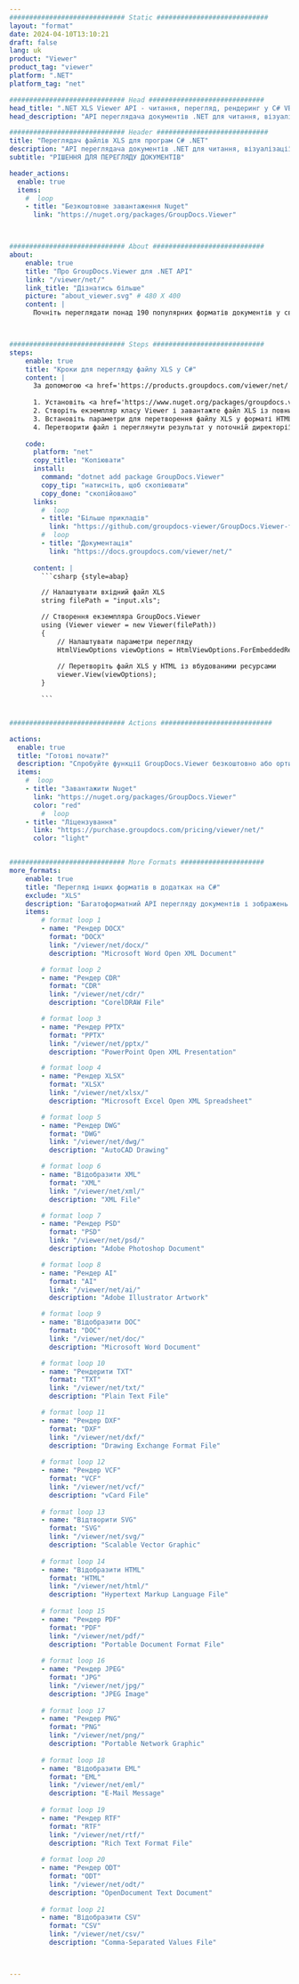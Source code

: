 ```yaml
---
############################# Static ############################
layout: "format"
date: 2024-04-10T13:10:21
draft: false
lang: uk
product: "Viewer"
product_tag: "viewer"
platform: ".NET"
platform_tag: "net"

############################# Head #############################
head_title: ".NET XLS Viewer API - читання, перегляд, рендеринг у C# VB.NET"
head_description: "API переглядача документів .NET для читання, візуалізації та відображення XLS у будь-яких програмах C#, ASP.NET, VB.NET і .NET Core."

############################# Header ############################
title: "Переглядач файлів XLS для програм C# .NET" 
description: "API переглядача документів .NET для читання, візуалізації та відображення файлу XLS у програмах C#, ASP.NET, VB.NET і .NET Core будь-якого типу. Переглядайте відтворені файли зі справжнім форматуванням і макетом у HTML5, PDF або як зображення за допомогою кількох рядків коду." 
subtitle: "РІШЕННЯ ДЛЯ ПЕРЕГЛЯДУ ДОКУМЕНТІВ" 

header_actions:
  enable: true
  items:
    #  loop
    - title: "Безкоштовне завантаження Nuget"
      link: "https://nuget.org/packages/GroupDocs.Viewer"



############################# About ############################
about:
    enable: true
    title: "Про GroupDocs.Viewer для .NET API"
    link: "/viewer/net/"
    link_title: "Дізнатись більше"
    picture: "about_viewer.svg" # 480 X 400
    content: |
      Почніть переглядати понад 190 популярних форматів документів у своїх програмах .NET за допомогою API GroupDocs.Viewer для .NET, додавши кілька рядків коду. Розробники можуть легко відображати PDF, Word Processing, Excel Spreadsheet, Presentation, Visio, Project, Outlook та багато інших популярних форматів документів у режимах HTML5, зображень або PDF. Рендеринг документа відбувається швидко, ідентичний оригінальному вихідному файлу, і не вимагає встановлення додаткового програмного забезпечення чи будь-яких інших зовнішніх бібліотек.



############################# Steps ############################
steps:
    enable: true
    title: "Кроки для перегляду файлу XLS у C#" 
    content: |
      За допомогою <a href='https://products.groupdocs.com/viewer/net/'>GroupDocs.Viewer</a> ви можете перетворити XLS у HTML, JPEG, PNG або PDF за кілька кроків.
      
      1. Установіть <a href='https://www.nuget.org/packages/groupdocs.viewer'>GroupDocs.Viewer для .NET</a> за допомогою улюбленого менеджера пакетів. 
      2. Створіть екземпляр класу Viewer і завантажте файл XLS із повним шляхом.  
      3. Встановіть параметри для перетворення файлу XLS у форматі HTML, PNG, JPEG або PDF. 
      4. Перетворити файл і переглянути результат у поточній директорії. 
   
    code:
      platform: "net"
      copy_title: "Копіювати"
      install:
        command: "dotnet add package GroupDocs.Viewer"
        copy_tip: "натисніть, щоб скопіювати"
        copy_done: "скопійовано"
      links:
        #  loop
        - title: "Більше прикладів"
          link: "https://github.com/groupdocs-viewer/GroupDocs.Viewer-for-.NET"
        #  loop
        - title: "Документація"
          link: "https://docs.groupdocs.com/viewer/net/"
          
      content: |
        ```csharp {style=abap}

        // Налаштувати вхідний файл XLS
        string filePath = "input.xls";

        // Створення екземпляра GroupDocs.Viewer
        using (Viewer viewer = new Viewer(filePath))
        {
            // Налаштувати параметри перегляду
            HtmlViewOptions viewOptions = HtmlViewOptions.ForEmbeddedResources();
                
            // Перетворіть файл XLS у HTML із вбудованими ресурсами
            viewer.View(viewOptions);
        }

        ```            


############################# Actions ############################

actions:
  enable: true
  title: "Готові почати?"
  description: "Спробуйте функції GroupDocs.Viewer безкоштовно або ортимайте тимчасову ліцензию"
  items:
    #  loop
    - title: "Завантажити Nuget"
      link: "https://nuget.org/packages/GroupDocs.Viewer"
      color: "red"
        #  loop
    - title: "Ліцензування"
      link: "https://purchase.groupdocs.com/pricing/viewer/net/"
      color: "light"


############################# More Formats #####################
more_formats:
    enable: true
    title: "Перегляд інших форматів в додатках на C#"
    exclude: "XLS"
    description: "Багатоформатний API перегляду документів і зображень для .NET. Переглядайте популярні формати файлів без встановлення додаткових програм."
    items: 
        # format loop 1
        - name: "Рендер DOCX"
          format: "DOCX"
          link: "/viewer/net/docx/"
          description: "Microsoft Word Open XML Document" 

        # format loop 2
        - name: "Рендер CDR" 
          format: "CDR"
          link: "/viewer/net/cdr/"
          description: "CorelDRAW File" 

        # format loop 3
        - name: "Рендер PPTX"
          format: "PPTX"
          link: "/viewer/net/pptx/"
          description: "PowerPoint Open XML Presentation" 

        # format loop 4
        - name: "Рендер XLSX"
          format: "XLSX"
          link: "/viewer/net/xlsx/"
          description: "Microsoft Excel Open XML Spreadsheet" 

        # format loop 5
        - name: "Рендер DWG"
          format: "DWG"
          link: "/viewer/net/dwg/"
          description: "AutoCAD Drawing"

        # format loop 6
        - name: "Відобразити XML"
          format: "XML"
          link: "/viewer/net/xml/"
          description: "XML File"

        # format loop 7
        - name: "Рендер PSD"
          format: "PSD"
          link: "/viewer/net/psd/"
          description: "Adobe Photoshop Document"

        # format loop 8
        - name: "Рендер AI"
          format: "AI"
          link: "/viewer/net/ai/"
          description: "Adobe Illustrator Artwork"

        # format loop 9
        - name: "Відобразити DOC"
          format: "DOC"
          link: "/viewer/net/doc/"
          description: "Microsoft Word Document" 

        # format loop 10
        - name: "Рендерити TXT" 
          format: "TXT"
          link: "/viewer/net/txt/"
          description: "Plain Text File" 

        # format loop 11
        - name: "Рендер DXF" 
          format: "DXF"
          link: "/viewer/net/dxf/"
          description: "Drawing Exchange Format File"  
          
        # format loop 12
        - name: "Рендер VCF"
          format: "VCF"
          link: "/viewer/net/vcf/"
          description: "vCard File"  
              
        # format loop 13
        - name: "Відтворити SVG"
          format: "SVG"
          link: "/viewer/net/svg/"
          description: "Scalable Vector Graphic" 
          
        # format loop 14
        - name: "Відобразити HTML"
          format: "HTML"
          link: "/viewer/net/html/"
          description: "Hypertext Markup Language File" 
          
        # format loop 15
        - name: "Рендер PDF"
          format: "PDF"
          link: "/viewer/net/pdf/"
          description: "Portable Document Format File"
          
        # format loop 16
        - name: "Рендер JPEG"
          format: "JPG"
          link: "/viewer/net/jpg/"
          description: "JPEG Image"
          
        # format loop 17
        - name: "Рендер PNG"
          format: "PNG"
          link: "/viewer/net/png/"
          description: "Portable Network Graphic" 
          
        # format loop 18
        - name: "Відобразити EML"
          format: "EML"
          link: "/viewer/net/eml/"
          description: "E-Mail Message" 
          
        # format loop 19
        - name: "Рендер RTF"
          format: "RTF"
          link: "/viewer/net/rtf/"
          description: "Rich Text Format File" 
          
        # format loop 20
        - name: "Рендер ODT"
          format: "ODT"
          link: "/viewer/net/odt/"
          description: "OpenDocument Text Document" 
          
        # format loop 21
        - name: "Відобразити CSV"
          format: "CSV"
          link: "/viewer/net/csv/"
          description: "Comma-Separated Values File" 



---
```

